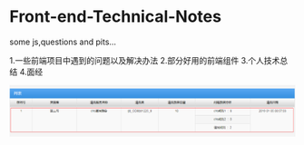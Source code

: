 # Front-end-Technical-Notes
some js,questions and pits...

1.一些前端项目中遇到的问题以及解决办法
2.部分好用的前端组件
3.个人技术总结
4.面经


![Image text](https://github.com/viEcho/Front-end-Technical-Notes/blob/master/imgs/jsTemplate1.png)
